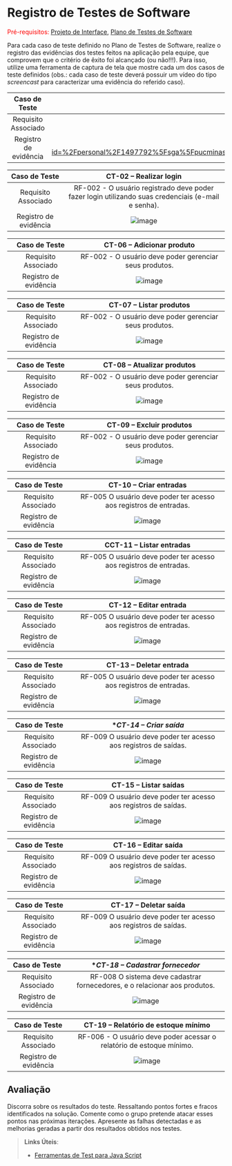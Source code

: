 # Registro de Testes de Software

<span style="color:red">Pré-requisitos: <a href="3-Projeto de Interface.md"> Projeto de Interface</a></span>, <a href="8-Plano de Testes de Software.md"> Plano de Testes de Software</a>

Para cada caso de teste definido no Plano de Testes de Software, realize o registro das evidências dos testes feitos na aplicação pela equipe, que comprovem que o critério de êxito foi alcançado (ou não!!!). Para isso, utilize uma ferramenta de captura de tela que mostre cada um dos casos de teste definidos (obs.: cada caso de teste deverá possuir um vídeo do tipo _screencast_ para caracterizar uma evidência do referido caso).

| **Caso de Teste** 	| **CT-01 – Cadastrar perfil** 	|
|:---:	|:---:	|
|	Requisito Associado 	| RF-001 - O usuário deve poder criar sua conta na aplicação.. |
|Registro de evidência | [link]([https://git-scm.com/](https://sgapucminasbr-my.sharepoint.com/personal/1497792_sga_pucminas_br/_layouts/15/stream.aspx?id=%2Fpersonal%2F1497792%5Fsga%5Fpucminas%5Fbr%2FDocuments%2Fgravacoes%2FCT%2D01%20%E2%80%93%20Cadastrar%20perfil%2Emp4&referrer=StreamWebApp%2EWeb&referrerScenario=AddressBarCopied%2Eview%2E2feb043a%2D3771%2D4a61%2Dbad4%2De1b4567b21e0)|

| **Caso de Teste** 	| **CT-02 – Realizar login** 	|
|:---:	|:---:	|
|	Requisito Associado 	| RF-002 - O usuário registrado deve poder fazer login utilizando suas credenciais (e-mail e senha). |
|Registro de evidência | ![image](https://github.com/user-attachments/assets/b4e5bbb5-55a5-4c90-b208-057bb8b84ca8)|

| **Caso de Teste** 	| **CT-06 – Adicionar produto** 	|
|:---:	|:---:	|
|	Requisito Associado 	| RF-002 - O usuário deve poder gerenciar seus produtos. |
|Registro de evidência | ![image](https://github.com/user-attachments/assets/ec273127-e625-4f9a-b62e-f12e600d99f9)|

| **Caso de Teste** 	| **CT-07 – Listar produtos** 	|
|:---:	|:---:	|
|	Requisito Associado 	| RF-002 - O usuário deve poder gerenciar seus produtos. |
|Registro de evidência | ![image](https://github.com/user-attachments/assets/b1b44387-6933-456c-b05c-a97bafd9ab29)|

| **Caso de Teste** 	| **CT-08 – Atualizar produtos** 	|
|:---:	|:---:	|
|	Requisito Associado 	| RF-002 - O usuário deve poder gerenciar seus produtos. |
|Registro de evidência | ![image](https://github.com/user-attachments/assets/b173850c-adc3-40a6-86a0-4aaf468ff9e6)|

| **Caso de Teste** 	| **CT-09 – Excluir produtos** 	|
|:---:	|:---:	|
|	Requisito Associado 	| RF-002 - O usuário deve poder gerenciar seus produtos. |
|Registro de evidência | ![image](https://github.com/user-attachments/assets/b4c15bb4-23f8-4e1f-9999-86cff628135a)|

| **Caso de Teste** 	| **CT-10 – Criar entradas** 	|
|:---:	|:---:	|
|	Requisito Associado 	| RF-005	O usuário deve poder ter acesso aos registros de entradas. |
|Registro de evidência | ![image](https://github.com/user-attachments/assets/b4c15bb4-23f8-4e1f-9999-86cff628135a)|

| **Caso de Teste** 	| **CCT-11 – Listar entradas** 	|
|:---:	|:---:	|
|	Requisito Associado 	| RF-005	O usuário deve poder ter acesso aos registros de entradas. |
|Registro de evidência | ![image](https://github.com/user-attachments/assets/b4c15bb4-23f8-4e1f-9999-86cff628135a)|

| **Caso de Teste** 	| **CT-12 – Editar entrada** 	|
|:---:	|:---:	|
|	Requisito Associado 	| RF-005	O usuário deve poder ter acesso aos registros de entradas. |
|Registro de evidência | ![image](https://github.com/user-attachments/assets/b4c15bb4-23f8-4e1f-9999-86cff628135a)|

| **Caso de Teste** 	| **CT-13 – Deletar entrada** 	|
|:---:	|:---:	|
|	Requisito Associado 	| RF-005	O usuário deve poder ter acesso aos registros de entradas. |
|Registro de evidência | ![image](https://github.com/user-attachments/assets/b4c15bb4-23f8-4e1f-9999-86cff628135a)|

| **Caso de Teste** 	| **CT-14 – Criar saída* 	|
|:---:	|:---:	|
|	Requisito Associado 	| RF-009	O usuário deve poder ter acesso aos registros de saídas. |
|Registro de evidência | ![image](https://github.com/user-attachments/assets/b4c15bb4-23f8-4e1f-9999-86cff628135a)|

| **Caso de Teste** 	| **CT-15 – Listar saídas** 	|
|:---:	|:---:	|
|	Requisito Associado 	| RF-009	O usuário deve poder ter acesso aos registros de saídas. |
|Registro de evidência | ![image](https://github.com/user-attachments/assets/b4c15bb4-23f8-4e1f-9999-86cff628135a)|

| **Caso de Teste** 	| **CT-16 – Editar saída** 	|
|:---:	|:---:	|
|	Requisito Associado 	| RF-009	O usuário deve poder ter acesso aos registros de saídas. |
|Registro de evidência | ![image](https://github.com/user-attachments/assets/b4c15bb4-23f8-4e1f-9999-86cff628135a)|

| **Caso de Teste** 	| **CT-17 – Deletar saída** 	|
|:---:	|:---:	|
|	Requisito Associado 	| RF-009	O usuário deve poder ter acesso aos registros de saídas.  |
|Registro de evidência | ![image](https://github.com/user-attachments/assets/b4c15bb4-23f8-4e1f-9999-86cff628135a)|

| **Caso de Teste** 	| **CT-18 – Cadastrar fornecedor* 	|
|:---:	|:---:	|
|	Requisito Associado 	| RF-008	O sistema deve cadastrar fornecedores, e o relacionar aos produtos. |
|Registro de evidência | ![image](https://github.com/user-attachments/assets/b4c15bb4-23f8-4e1f-9999-86cff628135a)|

| **Caso de Teste** 	| **CT-19 – Relatório de estoque mínimo** 	|
|:---:	|:---:	|
|	Requisito Associado 	| RF-006 - O usuário deve poder acessar o relatório de estoque mínimo. |
|Registro de evidência | ![image](https://github.com/user-attachments/assets/b4c15bb4-23f8-4e1f-9999-86cff628135a)|


## Avaliação

Discorra sobre os resultados do teste. Ressaltando pontos fortes e fracos identificados na solução. Comente como o grupo pretende atacar esses pontos nas próximas iterações. Apresente as falhas detectadas e as melhorias geradas a partir dos resultados obtidos nos testes.

> **Links Úteis**:
> - [Ferramentas de Test para Java Script](https://geekflare.com/javascript-unit-testing/)
